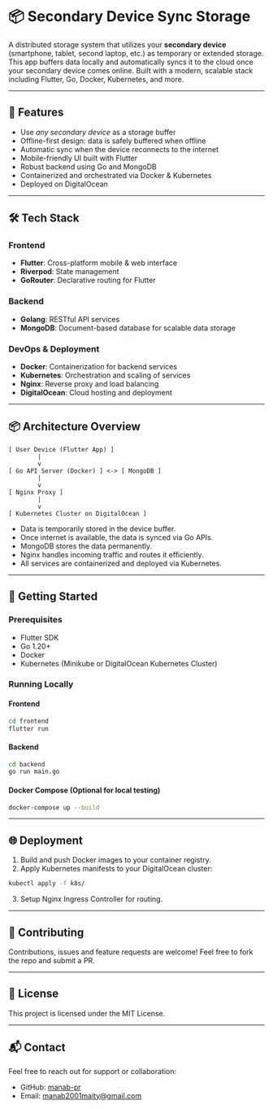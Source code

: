 # 📦 Secondary Device Sync Storage

A distributed storage system that utilizes your **secondary device** (smartphone, tablet, second laptop, etc.) as temporary or extended storage. This app buffers data locally and automatically syncs it to the cloud once your secondary device comes online. Built with a modern, scalable stack including Flutter, Go, Docker, Kubernetes, and more.

---

## 🚀 Features

- Use *any secondary device* as a storage buffer
- Offline-first design: data is safely buffered when offline
- Automatic sync when the device reconnects to the internet
- Mobile-friendly UI built with Flutter
- Robust backend using Go and MongoDB
- Containerized and orchestrated via Docker & Kubernetes
- Deployed on DigitalOcean

---

## 🛠 Tech Stack

### Frontend
- **Flutter**: Cross-platform mobile & web interface
- **Riverpod**: State management
- **GoRouter**: Declarative routing for Flutter

### Backend
- **Golang**: RESTful API services
- **MongoDB**: Document-based database for scalable data storage

### DevOps & Deployment
- **Docker**: Containerization for backend services
- **Kubernetes**: Orchestration and scaling of services
- **Nginx**: Reverse proxy and load balancing
- **DigitalOcean**: Cloud hosting and deployment

---

## 📦 Architecture Overview

```
[ User Device (Flutter App) ]
        |
        v
[ Go API Server (Docker) ] <-> [ MongoDB ]
        |
        v
[ Nginx Proxy ]
        |
        v
[ Kubernetes Cluster on DigitalOcean ]
```

- Data is temporarily stored in the device buffer.
- Once internet is available, the data is synced via Go APIs.
- MongoDB stores the data permanently.
- Nginx handles incoming traffic and routes it efficiently.
- All services are containerized and deployed via Kubernetes.

---

## 🧪 Getting Started

### Prerequisites
- Flutter SDK
- Go 1.20+
- Docker
- Kubernetes (Minikube or DigitalOcean Kubernetes Cluster)

### Running Locally

#### Frontend
```bash
cd frontend
flutter run
```

#### Backend
```bash
cd backend
go run main.go
```

#### Docker Compose (Optional for local testing)
```bash
docker-compose up --build
```

---

## 🌐 Deployment

1. Build and push Docker images to your container registry.
2. Apply Kubernetes manifests to your DigitalOcean cluster:
```bash
kubectl apply -f k8s/
```
3. Setup Nginx Ingress Controller for routing.

---

## 🤝 Contributing

Contributions, issues and feature requests are welcome! Feel free to fork the repo and submit a PR.

---

## 📄 License

This project is licensed under the MIT License.

---

## 📬 Contact

Feel free to reach out for support or collaboration:
- GitHub: [manab-pr](https://github.com/manab-pr)
- Email: manab2001maity@gmail.com

